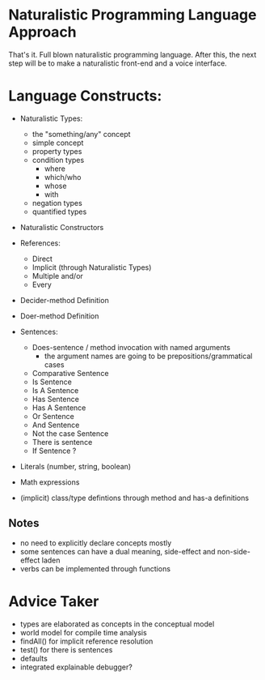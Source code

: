 # Naturalistic Programming Language Approach

That's it. Full blown naturalistic programming language. After this, the next
step will be to make a naturalistic front-end and a voice interface.

# Language Constructs:

- Naturalistic Types:
  - the "something/any" concept
  - simple concept
  - property types
  - condition types
    - where
    - which/who
    - whose
    - with
  - negation types
  - quantified types

- Naturalistic Constructors

- References:
  - Direct
  - Implicit (through Naturalistic Types)
  - Multiple and/or
  - Every

- Decider-method Definition
- Doer-method Definition

- Sentences:
  - Does-sentence / method invocation with named arguments
    - the argument names are going to be prepositions/grammatical cases
  - Comparative Sentence
  - Is Sentence
  - Is A Sentence
  - Has Sentence
  - Has A Sentence
  - Or Sentence
  - And Sentence
  - Not the case Sentence
  - There is sentence
  - If Sentence ?

- Literals (number, string, boolean)

- Math expressions

- (implicit) class/type defintions through method and has-a definitions

## Notes

- no need to explicitly declare concepts mostly
- some sentences can have a dual meaning, side-effect and non-side-effect laden
- verbs can be implemented through functions

# Advice Taker

- types are elaborated as concepts in the conceptual model
- world model for compile time analysis
- findAll() for implicit reference resolution
- test() for there is sentences
- defaults
- integrated explainable debugger?
